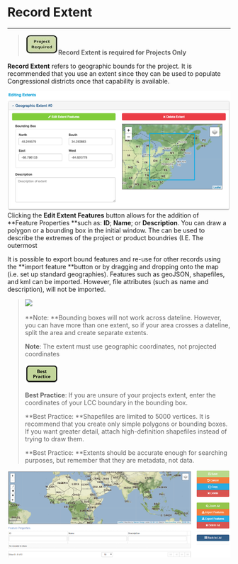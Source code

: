 # Record Extent

---

> ![](/assets/project_required_small.png)**Record Extent is required for Projects Only**

**Record Extent** refers to geographic bounds for the project. It is recommended that you use an extent since they can be used to populate Congressional districts once that capability is available.

![](/assets/extent_screenshot.png)Clicking the **Edit Extent Features** button allows for the addition of **Feature Properties **such as: **ID**; **Name**; or **Description**. You can draw a polygon or a bounding box in the initial window. The can be used to describe the extremes of the project or product boundries \(I.E. The outermost 

It is possible to export bound features and re-use for other records using the **import feature **button or by dragging and dropping onto the map \(i.e. set up standard geographies\). Features such as geoJSON, shapefiles, and kml can be imported. However, file attributes \(such as name and description\), will not be imported.

> ![](https://adiwg.gitbooks.io/mdeditor/content/assets/note_small.png)
>
> **Note: **Bounding boxes will not work across dateline. However, you can have more than one extent, so if your area crosses a dateline, split the area and create separate extents.
>
> **Note**: The extent must use geographic coordinates, not projected coordinates
>
> ![](/assets/best_practice_small.png)
>
> **Best Practice**: If you are unsure of your projects extent, enter the coordinates of your LCC boundary in the bounding box.
>
> **Best Practice: **Shapefiles are limited to 5000 vertices. It is recommend that you create only simple polygons or bounding boxes. If you want greater detail, attach high-definition shapefiles instead of trying to draw them.
>
> **Best Practice: **Extents should be accurate enough for searching purposes, but remember that they are metadata, not data.

![](/assets/edit_extent_page.png)

